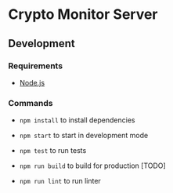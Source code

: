 # Crypto Monitor Server

## Development

### Requirements

- [Node.js](https://nodejs.org/en/)

### Commands

- `npm install` to install dependencies
- `npm start` to start in development mode
- `npm test` to run tests

- `npm run build` to build for production [TODO]
- `npm run lint` to run linter
